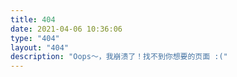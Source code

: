 ```yaml
---
title: 404
date: 2021-04-06 10:36:06
type: "404"
layout: "404"
description: "Oops～，我崩溃了！找不到你想要的页面 :("
---
```


